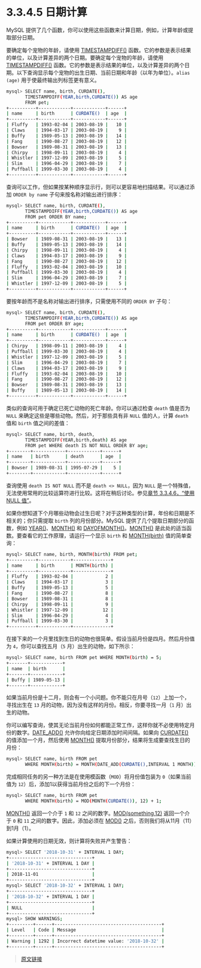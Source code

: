 # 3.3.4.5 日期计算

MySQL 提供了几个函数，你可以使用这些函数来计算日期，例如，计算年龄或提取部分日期。

要确定每个宠物的年龄，请使用 [TIMESTAMPDIFF()](/12/12.7/date-and-time-functions.html) 函数。它的参数是表示结果的单位，以及计算差异的两个日期。要确定每个宠物的年龄，请使用 [TIMESTAMPDIFF()](/12/12.7/date-and-time-functions.html) 函数。它的参数是表示结果的单位，以及计算差异的两个日期。以下查询显示每个宠物的出生日期、当前日期和年龄（以年为单位）。`alias (age)` 用于使最终输出列标签更有意义。

```bash
mysql> SELECT name, birth, CURDATE(),
       TIMESTAMPDIFF(YEAR,birth,CURDATE()) AS age
       FROM pet;
+----------+------------+------------+------+
| name     | birth      | CURDATE()  | age  |
+----------+------------+------------+------+
| Fluffy   | 1993-02-04 | 2003-08-19 |   10 |
| Claws    | 1994-03-17 | 2003-08-19 |    9 |
| Buffy    | 1989-05-13 | 2003-08-19 |   14 |
| Fang     | 1990-08-27 | 2003-08-19 |   12 |
| Bowser   | 1989-08-31 | 2003-08-19 |   13 |
| Chirpy   | 1998-09-11 | 2003-08-19 |    4 |
| Whistler | 1997-12-09 | 2003-08-19 |    5 |
| Slim     | 1996-04-29 | 2003-08-19 |    7 |
| Puffball | 1999-03-30 | 2003-08-19 |    4 |
+----------+------------+------------+------+
```

查询可以工作，但如果按某种顺序显示行，则可以更容易地扫描结果。可以通过添加 `ORDER by name` 子句来按名称对输出进行排序：

```bash
mysql> SELECT name, birth, CURDATE(),
       TIMESTAMPDIFF(YEAR,birth,CURDATE()) AS age
       FROM pet ORDER BY name;
+----------+------------+------------+------+
| name     | birth      | CURDATE()  | age  |
+----------+------------+------------+------+
| Bowser   | 1989-08-31 | 2003-08-19 |   13 |
| Buffy    | 1989-05-13 | 2003-08-19 |   14 |
| Chirpy   | 1998-09-11 | 2003-08-19 |    4 |
| Claws    | 1994-03-17 | 2003-08-19 |    9 |
| Fang     | 1990-08-27 | 2003-08-19 |   12 |
| Fluffy   | 1993-02-04 | 2003-08-19 |   10 |
| Puffball | 1999-03-30 | 2003-08-19 |    4 |
| Slim     | 1996-04-29 | 2003-08-19 |    7 |
| Whistler | 1997-12-09 | 2003-08-19 |    5 |
+----------+------------+------------+------+
```

要按年龄而不是名称对输出进行排序，只需使用不同的 `ORDER BY` 子句：

```bash
mysql> SELECT name, birth, CURDATE(),
       TIMESTAMPDIFF(YEAR,birth,CURDATE()) AS age
       FROM pet ORDER BY age;
+----------+------------+------------+------+
| name     | birth      | CURDATE()  | age  |
+----------+------------+------------+------+
| Chirpy   | 1998-09-11 | 2003-08-19 |    4 |
| Puffball | 1999-03-30 | 2003-08-19 |    4 |
| Whistler | 1997-12-09 | 2003-08-19 |    5 |
| Slim     | 1996-04-29 | 2003-08-19 |    7 |
| Claws    | 1994-03-17 | 2003-08-19 |    9 |
| Fluffy   | 1993-02-04 | 2003-08-19 |   10 |
| Fang     | 1990-08-27 | 2003-08-19 |   12 |
| Bowser   | 1989-08-31 | 2003-08-19 |   13 |
| Buffy    | 1989-05-13 | 2003-08-19 |   14 |
+----------+------------+------------+------+
```

类似的查询可用于确定已死亡动物的死亡年龄。你可以通过检查 `death` 值是否为 `NULL` 来确定这些是哪些动物。然后，对于那些具有非 `NULL` 值的人，计算 `death` 值和 `birth` 值之间的差值：

```bash
mysql> SELECT name, birth, death,
       TIMESTAMPDIFF(YEAR,birth,death) AS age
       FROM pet WHERE death IS NOT NULL ORDER BY age;
+--------+------------+------------+------+
| name   | birth      | death      | age  |
+--------+------------+------------+------+
| Bowser | 1989-08-31 | 1995-07-29 |    5 |
+--------+------------+------------+------+
```

查询使用 `death IS NOT NULL` 而不是 `death <> NULL`，因为 `NULL` 是一个特殊值，无法使用常用的比较运算符进行比较。这将在稍后讨论。参见[章节 3.3.4.6，“使用 NULL 值”](/3/3.3/3.3.4/3.3.4.6/working-with-null.html)。

如果你想知道下个月哪些动物会过生日呢？对于这种类型的计算，年份和日期是不相关的；你只需提取 `birth` 列的月份部分。MySQL 提供了几个提取日期部分的函数，例如 [YEAR()](/12/12.7/date-and-time-functions.html)、[MONTH()](/12/12.7/date-and-time-functions.html) 和 [DAYOFMONTH()](/12/12.7/date-and-time-functions.html)。[MONTH()](/12/12.7/date-and-time-functions.html) 是此处的适当函数。要查看它的工作原理，请运行一个显示 `birth` 和 [MONTH(birth)](/12/12.7/date-and-time-functions.html) 值的简单查询：

```bash
mysql> SELECT name, birth, MONTH(birth) FROM pet;
+----------+------------+--------------+
| name     | birth      | MONTH(birth) |
+----------+------------+--------------+
| Fluffy   | 1993-02-04 |            2 |
| Claws    | 1994-03-17 |            3 |
| Buffy    | 1989-05-13 |            5 |
| Fang     | 1990-08-27 |            8 |
| Bowser   | 1989-08-31 |            8 |
| Chirpy   | 1998-09-11 |            9 |
| Whistler | 1997-12-09 |           12 |
| Slim     | 1996-04-29 |            4 |
| Puffball | 1999-03-30 |            3 |
+----------+------------+--------------+
```

在接下来的一个月里找到生日的动物也很简单。假设当前月份是四月。然后月份值为 `4`，你可以查找五月（`5` 月）出生的动物，如下所示：

```bash
mysql> SELECT name, birth FROM pet WHERE MONTH(birth) = 5;
+-------+------------+
| name  | birth      |
+-------+------------+
| Buffy | 1989-05-13 |
+-------+------------+
```

如果当前月份是十二月，则会有一个小问题。你不能只在月号（`12`）上加一个，寻找出生在 `13` 月的动物，因为没有这样的月份。相反，你要寻找一月（`1` 月）出生的动物。

你可以编写查询，使其无论当前月份如何都能正常工作，这样你就不必使用特定月份的数字。[DATE_ADD()](/12/12.7/date-and-time-functions.html) 允许你向给定日期添加时间间隔。如果向 [CURDATE()](/12/12.7/date-and-time-functions.html) 的值添加一个月，然后使用 [MONTH()](/12/12.7/date-and-time-functions.html) 提取月份部分，结果将生成要查找生日的月份：

```bash
mysql> SELECT name, birth FROM pet
       WHERE MONTH(birth) = MONTH(DATE_ADD(CURDATE(),INTERVAL 1 MONTH));
```

完成相同任务的另一种方法是在使用模函数（`MOD`）将月份值包装为 `0`（如果当前值为 `12`）后，添加1以获得当前月份之后的下一个月份：

```bash
mysql> SELECT name, birth FROM pet
       WHERE MONTH(birth) = MOD(MONTH(CURDATE()), 12) + 1;
```

[MONTH()](/12/12.7/date-and-time-functions.html) 返回一个介于 `1` 和 `12` 之间的数字。[MOD(something,12)](/12/12.6/12.6.2/mathematical-functions.html) 返回一个介于 `0` 和 `11` 之间的数字。因此，添加必须在 [MOD()](/12/12.6/12.6.2/mathematical-functions.html) 之后，否则我们将从11月（11）到1月（1）。

如果计算使用的日期无效，则计算将失败并产生警告：

```bash
mysql> SELECT '2018-10-31' + INTERVAL 1 DAY;
+-------------------------------+
| '2018-10-31' + INTERVAL 1 DAY |
+-------------------------------+
| 2018-11-01                    |
+-------------------------------+
mysql> SELECT '2018-10-32' + INTERVAL 1 DAY;
+-------------------------------+
| '2018-10-32' + INTERVAL 1 DAY |
+-------------------------------+
| NULL                          |
+-------------------------------+
mysql> SHOW WARNINGS;
+---------+------+----------------------------------------+
| Level   | Code | Message                                |
+---------+------+----------------------------------------+
| Warning | 1292 | Incorrect datetime value: '2018-10-32' |
+---------+------+----------------------------------------+
```

> [原文链接](https://dev.mysql.com/doc/refman/8.0/en/date-calculations.html)
